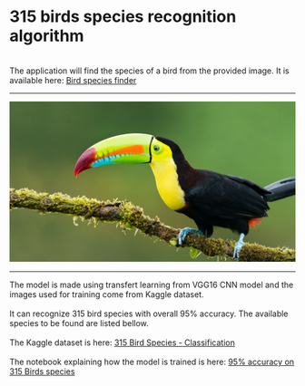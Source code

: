 # 315 birds species recognition algorithm
<br/>
The application will find the species of a bird from the provided image. It is available here: <a href="https://bluejay-c7humgbxkq-ew.a.run.app" target="_blank">Bird species finder</a>
<br/>

---
![bluejay](images/toucan.jpeg)

---
The model is made using transfert learning from VGG16 CNN model and the images used for training come from Kaggle dataset.<br/><br/>
It can recognize 315 bird species with overall 95% accuracy. The available species to be found are listed bellow.<br/><br/>
The Kaggle dataset is here: <a href="https://www.kaggle.com/gpiosenka/100-bird-species" target="_blank">315 Bird Species - Classification</a><br/><br/>
The notebook explaining how the model is trained is here: <a href="https://www.kaggle.com/victorbnnt/95-accuracy-on-315-birds-species" target="_blank">95% accuracy on 315 Birds species</a><br/><br/>


